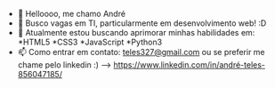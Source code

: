 - 👋 Helloooo, me chamo André
- 👀 Busco vagas em TI, particularmente em desenvolvimento web! :D
- 🌱 Atualmente estou buscando aprimorar minhas habilidades em:
  *HTML5
  *CSS3
  *JavaScript
  *Python3
- 📫 Como entrar em contato: teles327@gmail.com
ou se preferir me chame pelo linkedin :)   --> https://www.linkedin.com/in/andré-teles-856047185/

<div>
  <a href="https://beacons.ai/z3ddk1ng">
  <img height="180em" (https://github-readme-stats.vercel.app/api/top-langs/?username=anuraghazra)](https://github.com/anuraghazra/github-readme-stats)/>
</div>
